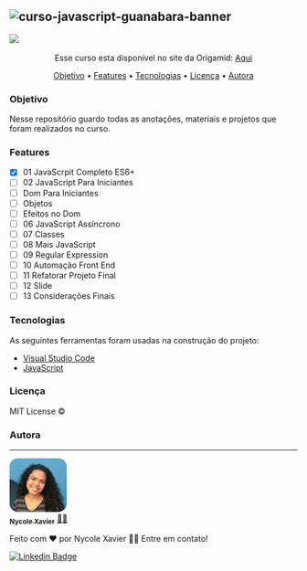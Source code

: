 ## ![curso-javascript-guanabara-banner](https://user-images.githubusercontent.com/74930052/132879173-7abb5dc6-cb73-433d-bd15-e51ba25cb692.png)

<img src="https://img.shields.io/static/v1?label=Status&message=incomplete&color=ff0000&style=for-the-badge&logo=ghost"/>

<p align="center">Esse curso esta disponível no site da Origamid: <a href="https://www.origamid.com/" target='_blank'> Aqui </a> </p>

<p align="center">
 <a href="#objetivo">Objetivo</a> •
 <a href="#features">Features</a> • 
 <a href="#tecnologias">Tecnologias</a> •
 <a href="#licença">Licença</a> • 
 <a href="#autora">Autora</a>
</p>

### Objetivo

Nesse repositório guardo todas as anotações, materiais e projetos que foram realizados no curso.

### Features

- [x] 01 JavaScrpit Completo ES6+
- [ ] 02 JavaScript Para Iniciantes
- [ ] Dom Para Iniciantes
- [ ] Objetos
- [ ] Efeitos no Dom
- [ ] 06 JavaScript Assíncrono
- [ ] 07 Classes
- [ ] 08 Mais JavaScript
- [ ] 09 Regular Expression
- [ ] 10 Automação Front End
- [ ] 11 Refatorar Projeto Final
- [ ] 12 Slide
- [ ] 13 Considerações Finais

### Tecnologias

As seguintes ferramentas foram usadas na construção do projeto:

- [Visual Studio Code](https://code.visualstudio.com/download)
- [JavaScript](https://www.javascript.com/)

### Licença

MIT License ©

### Autora

---

<a href="https://nycole-xavierr.medium.com/">
<img style="border-radius: 15%;" src="assets/eu-em-azul.jpeg" width="100px;" alt=""/>
<br />
<sub><b>Nycole Xavier</b></sub></a> <a href="https://nycole-xavierr.medium.com/" title="Medium">👩‍💻</a>

Feito com ❤️ por Nycole Xavier 👋🏽 Entre em contato!

[![Linkedin Badge](https://img.shields.io/badge/-NycoleXavier-blue?style=flat-square&logo=Linkedin&logoColor=white&link=https://https://www.linkedin.com/in/nycole-xavier-641271202/)](https://www.linkedin.com/in/nycole-xavier-641271202/)
